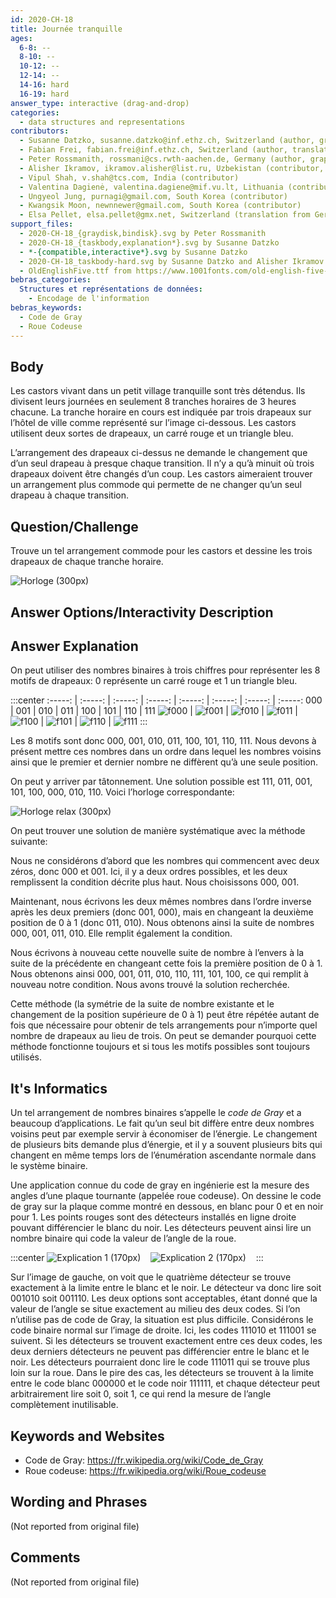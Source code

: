 ```yaml
---
id: 2020-CH-18
title: Journée tranquille
ages:
  6-8: --
  8-10: --
  10-12: --
  12-14: --
  14-16: hard
  16-19: hard
answer_type: interactive (drag-and-drop)
categories:
  - data structures and representations
contributors:
  - Susanne Datzko, susanne.datzko@inf.ethz.ch, Switzerland (author, graphics)
  - Fabian Frei, fabian.frei@inf.ethz.ch, Switzerland (author, translation from English into German)
  - Peter Rossmanith, rossmani@cs.rwth-aachen.de, Germany (author, graphics)
  - Alisher Ikramov, ikramov.alisher@list.ru, Uzbekistan (contributor, graphics)
  - Vipul Shah, v.shah@tcs.com, India (contributor)
  - Valentina Dagienė, valentina.dagiene@mif.vu.lt, Lithuania (contributor)
  - Ungyeol Jung, purnagi@gmail.com, South Korea (contributor)
  - Kwangsik Moon, newnnewer@gmail.com, South Korea (contributor)
  - Elsa Pellet, elsa.pellet@gmx.net, Switzerland (translation from German into French)
support_files:
  - 2020-CH-18_{graydisk,bindisk}.svg by Peter Rossmanith
  - 2020-CH-18_{taskbody,explanation*}.svg by Susanne Datzko
  - *-{compatible,interactive*}.svg by Susanne Datzko
  - 2020-CH-18_taskbody-hard.svg by Susanne Datzko and Alisher Ikramov
  - OldEnglishFive.ttf from https://www.1001fonts.com/old-english-five-font.html (1001Fonts Free For Commercial Use License)
bebras_categories:
  Structures et représentations de données:
    - Encodage de l'information
bebras_keywords:
  - Code de Gray
  - Roue Codeuse
---
```



## Body

Les castors vivant dans un petit village tranquille sont très détendus. Ils divisent leurs journées en seulement 8 tranches horaires de 3 heures chacune. La tranche horaire en cours est indiquée par trois drapeaux sur l’hôtel de ville comme représenté sur l’image ci-dessous. Les castors utilisent deux sortes de drapeaux, un carré rouge et un triangle bleu.

L’arrangement des drapeaux ci-dessus ne demande le changement que d’un seul drapeau à presque chaque transition. Il n’y a qu’à minuit où trois drapeaux doivent être changés d’un coup. Les castors aimeraient trouver un arrangement plus commode qui permette de ne changer qu’un seul drapeau à chaque transition.


## Question/Challenge

Trouve un tel arrangement commode pour les castors et dessine les trois drapeaux de chaque tranche horaire.

![](graphics/2020-CH-18_taskbody-compatible.svg "Horloge (300px)")


## Answer Options/Interactivity Description

<!-- empty -->


## Answer Explanation

On peut utiliser des nombres binaires à trois chiffres pour représenter les 8 motifs de drapeaux: 0 représente un carré rouge et 1 un triangle bleu.

:::center
:-----: | :-----: | :-----: | :-----: | :-----: | :-----: | :-----: | :-----:
  000   |   001   |   010   |   011   |   100   |   101   |   110   |   111
![f000] | ![f001] | ![f010] | ![f011] | ![f100] | ![f101] | ![f110] | ![f111]
:::

[f000]: graphics/2020-CH-18_explanation000.svg "Représentation 000 (50px)"
[f001]: graphics/2020-CH-18_explanation001.svg "Représentation 001 (50px)"
[f010]: graphics/2020-CH-18_explanation010.svg "Représentation 010 (50px)"
[f011]: graphics/2020-CH-18_explanation011.svg "Représentation 011 (50px)"
[f100]: graphics/2020-CH-18_explanation100.svg "Représentation 100 (50px)"
[f101]: graphics/2020-CH-18_explanation101.svg "Représentation 101 (50px)"
[f110]: graphics/2020-CH-18_explanation110.svg "Représentation 110 (50px)"
[f111]: graphics/2020-CH-18_explanation111.svg "Représentation 111 (50px)"

Les 8 motifs sont donc 000, 001, 010, 011, 100, 101, 110, 111. Nous devons à présent mettre ces nombres dans un ordre dans lequel les nombres voisins ainsi que le premier et dernier nombre ne diffèrent qu’à une seule position.

On peut y arriver par tâtonnement. Une solution possible est 111, 011, 001, 101, 100, 000, 010, 110. Voici l’horloge correspondante:

![](graphics/2020-CH-18_explanation-compatible.svg "Horloge relax (300px)")

On peut trouver une solution de manière systématique avec la méthode suivante:

Nous ne considérons d’abord que les nombres qui commencent avec deux zéros, donc 000 et 001. Ici, il y a deux ordres possibles, et les deux remplissent la condition décrite plus haut. Nous choisissons 000, 001.

Maintenant, nous écrivons les deux mêmes nombres dans l’ordre inverse après les deux premiers (donc 001, 000), mais en changeant la deuxième position de 0 à 1 (donc 011, 010). Nous obtenons ainsi la suite de nombres 000, 001, 011, 010. Elle remplit également la condition.

Nous écrivons à nouveau cette nouvelle suite de nombre à l’envers à la suite de la précédente en changeant cette fois la première position de 0 à 1. Nous obtenons ainsi 000, 001, 011, 010, 110, 111, 101, 100, ce qui remplit à nouveau notre condition. Nous avons trouvé la solution recherchée.

Cette méthode (la symétrie de la suite de nombre existante et le changement de la position supérieure de 0 à 1) peut être répétée autant de fois que nécessaire pour obtenir de tels arrangements pour n’importe quel nombre de drapeaux au lieu de trois. On peut se demander pourquoi cette méthode fonctionne toujours et si tous les motifs possibles sont toujours utilisés.


## It's Informatics

Un tel arrangement de nombres binaires s’appelle le _code de Gray_ et a beaucoup d’applications. Le fait qu’un seul bit diffère entre deux nombres voisins peut par exemple servir à économiser de l’énergie. Le changement de plusieurs bits demande plus d’énergie, et il y a souvent plusieurs bits qui changent en même temps lors de l’énumération ascendante normale dans le système binaire.

Une application connue du code de gray en ingénierie est la mesure des angles d’une plaque tournante (appelée roue codeuse). On dessine le code de gray sur la plaque comme montré en dessous, en blanc pour 0 et en noir pour 1. Les points rouges sont des détecteurs installés en ligne droite pouvant différencier le blanc du noir. Les détecteurs peuvent ainsi lire un nombre binaire qui code la valeur de l’angle de la roue.
  
:::center
![](graphics/2020-CH-18_graydisk-compatible.svg "Explication 1 (170px)")   
![](graphics/2020-CH-18_bindisk-compatible.svg  "Explication 2 (170px)")   
:::

Sur l’image de gauche, on voit que le quatrième détecteur se trouve exactement à la limite entre le blanc et le noir. Le détecteur va donc lire soit 001010 soit 001110. Les deux options sont acceptables, étant donné que la valeur de l’angle se situe exactement au milieu des deux codes. Si l’on n’utilise pas de code de Gray, la situation est plus difficile. Considérons le code binaire normal sur l’image de droite. Ici, les codes 111010 et 111001 se suivent. Si les détecteurs se trouvent exactement entre ces deux codes, les deux derniers détecteurs ne peuvent pas différencier entre le blanc et le noir. Les détecteurs pourraient donc lire le code 111011 qui se trouve plus loin sur la roue. Dans le pire des cas, les détecteurs se trouvent à la limite entre le code blanc 000000 et le code noir 111111, et chaque détecteur peut arbitrairement lire soit 0, soit 1, ce qui rend la mesure de l’angle complètement inutilisable.


## Keywords and Websites

 - Code de Gray: https://fr.wikipedia.org/wiki/Code_de_Gray
 - Roue codeuse: https://fr.wikipedia.org/wiki/Roue_codeuse


## Wording and Phrases

(Not reported from original file)


## Comments

(Not reported from original file)
